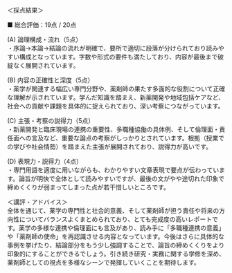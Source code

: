 ＜採点結果＞

■ 総合評価：19点 / 20点

(A) 論理構成・流れ（5点）  
・序論→本論→結論の流れが明確で、要所で適切に段落が分けられており読みやすい構成となっています。字数や形式の要件も満たしており、内容が最後まで破綻なく展開されています。

(B) 内容の正確性と深度（5点）  
・薬学が関連する幅広い専門分野や、薬剤師の果たす多面的な役割について正確な理解が示されています。学んだ知識を踏まえ、新薬開発や地域包括ケアなど、社会への貢献や課題を具体的に捉えられており、深い考察につながっています。

(C) 主張・考察の説得力（5点）  
・新薬開発と臨床現場の連携の重要性、多職種協働の具体例、そして倫理面・責任面への言及など、重要な論点の考察がしっかりとされています。根拠（授業での学びや社会情勢）を踏まえた主張が展開されており、説得力が高いです。

(D) 表現力・説得力（4点）  
・専門用語を適度に用いながらも、わかりやすい文章表現で要点が伝わっています。論旨が明快で全体として読みやすいですが、最後の文がやや途切れた印象で締めくくりが弱まってしまった点が若干惜しいところです。  

＜講評・アドバイス＞  
全体を通じて、薬学の専門性と社会的意義、そして薬剤師が担う責任や将来の方向性についてバランスよくまとめられており、とても完成度の高いレポートです。薬学の多様な連携や倫理面にも言及があり、読み手に「多職種連携の意義」や「薬剤師の使命」を再認識させる内容となっています。今後はさらに具体的な事例を挙げたり、結論部分をもう少し強調することで、論旨の締めくくりをより印象的にすることができるでしょう。引き続き研究・実務に関する学修を深め、薬剤師としての視点を多様なシーンで発揮していくことを期待します。